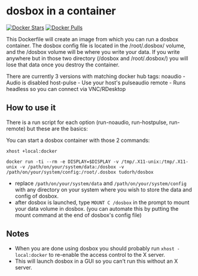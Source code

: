 # dosbox in a container

[![Docker Stars](https://img.shields.io/docker/stars/tudorh/dosbox.svg?maxAge=86400)](https://hub.docker.com/r/tudorh/dosbox/) [![Docker Pulls](https://img.shields.io/docker/pulls/tudorh/dosbox.svg?maxAge=86400)](https://hub.docker.com/r/tudorh/dosbox/)

This Dockerfile will create an image from which you can run a dosbox container.
The dosbox config file is located in the /root/.dosbox/ volume, and the /dosbox volume will be where you write your data.
If you write anywhere but in those two directory (/dosbox and /root/.dosbox/) you will lose that data once you destroy the container.

There are currently 3 versions with matching docker hub tags:
 noaudio - Audio is disabled
 host-pulse - Use your host's pulseaudio 
 remote - Runs headless so you can connect via VNC/RDesktop

## How to use it

There is a run script for each option (run-noaudio, run-hostpulse, run-remote) but these are the basics:
 
You can start a dosbox container with those 2 commands:

``` xhost +local:docker ```

``` docker run -ti --rm -e DISPLAY=$DISPLAY -v /tmp/.X11-unix:/tmp/.X11-unix -v /path/on/your/system/data:/dosbox -v /path/on/your/system/config:/root/.dosbox tudorh/dosbox ```

- replace ``` /path/on/your/system/data ``` and ``` /path/on/your/system/config ``` with any directory on your system where you wish to store the data and config of dosbox.
- after dosbox is launched, type ``` MOUNT C /dosbox ``` in the prompt to mount your data volume in dosbox. (you can automate this by putting the mount command at the end of dosbox's config file)

## Notes
- When you are done using dosbox you should probably run ``` xhost -local:docker ``` to re-enable the access control to the X server.
- This will launch dosbox in a GUI so you can't run this without an X server.
